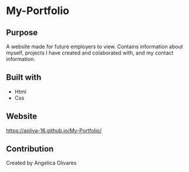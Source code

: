 # My-Portfolio
## Purpose 
A website made for future employers to view. Contains information about myself, projects I have created and colaborated with, and my contact information.

## Built with
* Html
* Css

## Website 
https://aoliva-16.github.io/My-Portfolio/ 

## Contribution
Created by Angelica Olivares